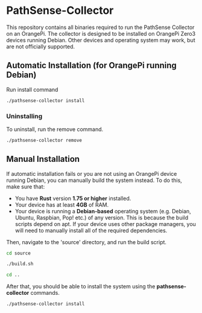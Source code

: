 # PathSense-Collector

This repository contains all binaries required to run the PathSense Collector on an OrangePi. The collector is designed to be installed on OrangePi Zero3 devices running Debian. Other devices and operating system may work, but are not officially supported.

## Automatic Installation (for OrangePi running Debian)

Run install command
```sh
./pathsense-collector install
```

### Uninstalling
To uninstall, run the remove command.
```sh
./pathsense-collector remove
```

## Manual Installation

If automatic installation fails or you are not using an OrangePi device running Debian, you can manually build the system instead.
To do this, make sure that:

- You have **Rust** version **1.75 or higher** installed.
- Your device has at least **4GB** of RAM.
- Your device is running a **Debian-based** operating system (e.g. Debian, Ubuntu, Raspbian, Pop! etc.) of any version. This is because the build scripts depend on apt. If your device uses other package managers, you will need to manually install all of the required dependencies.

Then, navigate to the 'source' directory, and run the build script.

```sh
cd source

./build.sh

cd ..
```

After that, you should be able to install the system using the **pathsense-collector** commands.

```sh
./pathsense-collector install
```


